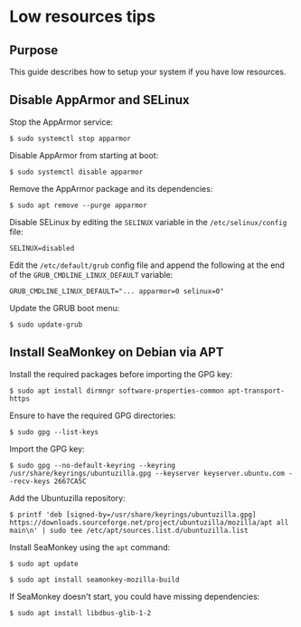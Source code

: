 # Low resources tips

## Purpose
This guide describes how to setup your system if you have low resources.

## Disable AppArmor and SELinux
Stop the AppArmor service:
```shell
$ sudo systemctl stop apparmor
```

Disable AppArmor from starting at boot:
```shell
$ sudo systemctl disable apparmor
```

Remove the AppArmor package and its dependencies:
```shell
$ sudo apt remove --purge apparmor
```

Disable SELinux by editing the `SELINUX` variable in the `/etc/selinux/config` file:
```
SELINUX=disabled
```

Edit the `/etc/default/grub` config file and append the following at the end of the `GRUB_CMDLINE_LINUX_DEFAULT` variable:
```
GRUB_CMDLINE_LINUX_DEFAULT="... apparmor=0 selinux=0"
```

Update the GRUB boot menu:
```shell
$ sudo update-grub
```

## Install SeaMonkey on Debian via APT
Install the required packages before importing the GPG key:
```shell
$ sudo apt install dirmngr software-properties-common apt-transport-https
```

Ensure to have the required GPG directories:
```shell
$ sudo gpg --list-keys
```

Import the GPG key:
```shell
$ sudo gpg --no-default-keyring --keyring /usr/share/keyrings/ubuntuzilla.gpg --keyserver keyserver.ubuntu.com --recv-keys 2667CA5C
```

Add the Ubuntuzilla repository:
```shell
$ printf 'deb [signed-by=/usr/share/keyrings/ubuntuzilla.gpg] https://downloads.sourceforge.net/project/ubuntuzilla/mozilla/apt all main\n' | sudo tee /etc/apt/sources.list.d/ubuntuzilla.list
```

Install SeaMonkey using the `apt` command:
```shell
$ sudo apt update

$ sudo apt install seamonkey-mozilla-build
```

If SeaMonkey doesn't start, you could have missing dependencies:
```shell
$ sudo apt install libdbus-glib-1-2
```
